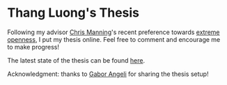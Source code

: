 # Thang Luong's Thesis
Following my advisor <a href="http://nlp.stanford.edu/manning/">Chris Manning</a>'s recent preference towards <a href="https://speakerdeck.com/jakevdp/in-defense-of-extreme-openness">extreme openness</a>, I put my thesis online. Feel free to comment and encourage me to make progress!

The latest state of the thesis can be found <a
href="https://github.com/lmthang/thesis/blob/master/thesis.pdf">here</a>.

Acknowledgment: thanks to <a href="http://stanford.edu/~angeli/">Gabor
Angeli</a> for sharing the thesis setup!
